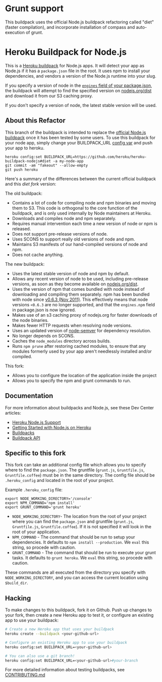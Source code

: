 Grunt support
=============
This buildpack uses the official Node.js buildpack refactoring called "diet" (faster compilation),
and incorporate installation of compass and auto-execution of grunt.


Heroku Buildpack for Node.js
============================

This is a [Heroku buildpack](http://devcenter.heroku.com/articles/buildpacks) for Node.js apps. It will detect your app as Node.js if it has a `package.json` file in the root. It uses npm to install your dependencies, and vendors a version of the Node.js runtime into your slug.

If you specify a version of node in the [`engines` field of your package.json](https://npmjs.org/doc/json.html#engines), the buildpack will attempt to find the specified version on [nodejs.org/dist](http://nodejs.org/dist/) and download it from our S3 caching proxy.

If you don't specify a version of node, the latest stable version will be used.

About this Refactor
-------------------

This branch of the buildpack is intended to replace the [official Node.js buildpack](https://github.com/heroku/heroku-buildpack-nodejs#readme) once it has been tested by some users. To use this buildpack for your node app, simply change your BUILDPACK_URL [config var](https://devcenter.heroku.com/articles/config-vars) and push your app to heroku.

```
heroku config:set BUILDPACK_URL=https://github.com/heroku/heroku-buildpack-nodejs#diet -a my-node-app
git commit -am "fakeout" --allow-empty
git push heroku
```

Here's a summary of the differences between the current official buildpack and this _diet fork_ version:

The old buildpack:

- Contains a lot of code for compiling node and npm binaries and moving them to S3. This code is orthogonal to the core function of the buildpack, and is only used internally by Node maintainers at Heroku.
- Downloads and compiles node and npm separately.
- Requires manual intervention each time a new version of node or npm is released.
- Does not support pre-release versions of node.
- Uses SCONS to support really old versions of node and npm.
- Maintains S3 manifests of our hand-compiled versions of node and npm.
- Does not cache anything.

The new buildpack:

- Uses the latest stable version of node and npm by default.
- Allows any recent version of node to be used, including pre-release versions, as soon as they become available on [nodejs.org/dist](http://nodejs.org/dist/).
- Uses the version of npm that comes bundled with node instead of downloading and compiling them separately. npm has been bundled with node since [v0.6.3 (Nov 2011)](http://blog.nodejs.org/2011/11/25/node-v0-6-3/). This effectively means that node versions `<0.6.3` are no longer supported, and that the `engines.npm` field in package.json is now ignored.
- Makes use of an s3 caching proxy of nodejs.org for faster downloads of the node binaries.
- Makes fewer HTTP requests when resolving node versions.
- Uses an updated version of [node-semver](https://github.com/isaacs/node-semver) for dependency resolution.
- No longer depends on SCONS.
- Caches the `node_modules` directory across builds.
- Runs `npm prune` after restoring cached modules, to ensure that any modules formerly used by your app aren't needlessly installed and/or compiled.

This fork:

- Allows you to configure the location of the application inside the project
- Allows you to specify the npm and grunt commands to run.

Documentation
-------------

For more information about buildpacks and Node.js, see these Dev Center articles:

- [Heroku Node.js Support](https://devcenter.heroku.com/articles/nodejs-support)
- [Getting Started with Node.js on Heroku](https://devcenter.heroku.com/articles/nodejs)
- [Buildpacks](https://devcenter.heroku.com/articles/buildpacks)
- [Buildpack API](https://devcenter.heroku.com/articles/buildpack-api)

Specific to this fork
---------------------
This fork can take an additional config file which allows you to specify where to find the `package.json`. The gruntfile (`grunt.js`, `Gruntfile.js`, `Gruntfile.coffee`) must be in the same directory. The config file should be `.heroku_config` and located in the root of your project.

Example `.heroku_config` file:

	export NODE_WORKING_DIRECTORY='/console'
	export NPM_COMMAND='npm install'
	export GRUNT_COMMAND='grunt heroku'

- `NODE_WORKING_DIRECTORY`- The location from the root of your project where you can find the `package.json` and gruntfile (`grunt.js`, `Gruntfile.js`, `Gruntfile.coffee`). If it is not specified it will look in the root of your application.
- `NPM_COMMAND` - The command that should be run to setup your dependencies. It defaults to `npm install --production`. We `eval` this string, so procede with caution.
- `GRUNT_COMMAND` - The command that should be run to execute your grunt tasks. It defaults to `grunt heroku`. We `eval` this string, so procede with caution.

These commands are all executed from the directory you specify with `NODE_WORKING_DIRECTORY`, and you can access the current location using `$build_dir`.

Hacking
-------

To make changes to this buildpack, fork it on Github. Push up changes to your fork, then create a new Heroku app to test it, or configure an existing app to use your buildpack:

```sh
# Create a new Heroku app that uses your buildpack
heroku create --buildpack <your-github-url>

# Configure an existing Heroku app to use your buildpack
heroku config:set BUILDPACK_URL=<your-github-url>

# You can also use a git branch!
heroku config:set BUILDPACK_URL=<your-github-url>#your-branch
```

For more detailed information about testing buildpacks, see [CONTRIBUTING.md](CONTRIBUTING.md)
